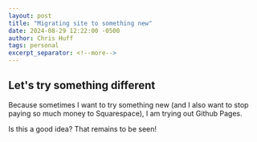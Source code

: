 ```yaml
---
layout: post
title: "Migrating site to something new"
date: 2024-08-29 12:22:00 -0500
author: Chris Huff
tags: personal
excerpt_separator: <!--more-->
---
```

## Let's try something different

Because sometimes I want to try something new (and I also want to stop paying so much money to Squarespace), I am trying out Github Pages.  
<!--more-->
Is this a good idea? That remains to be seen!
